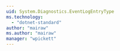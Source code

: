 ```yaml
---
uid: System.Diagnostics.EventLogEntryType
ms.technology: 
  - "dotnet-standard"
author: "mairaw"
ms.author: "mairaw"
manager: "wpickett"
---
```

